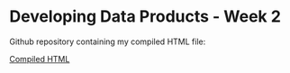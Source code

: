 # Developing Data Products - Week 2

Github repository containing my compiled HTML file:

[Compiled HTML](https://htmlpreview.github.io/?https://raw.githubusercontent.com/pozueco/PracticalMachineLearningWeek4/main/PracticalMachineLearningWeek4.html)
